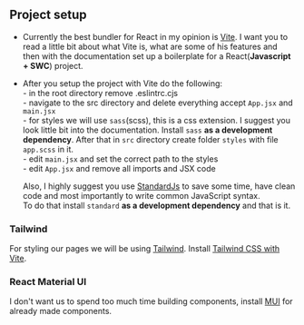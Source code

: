 ## Project setup
- Currently the best bundler for React in my opinion is [Vite](https://vitejs.dev/). I want you to read a little bit about what Vite is, what are some of his features and then with the documentation set up a boilerplate for a React(**Javascript + SWC**) project.
- After you setup the project with Vite do the following:<br>
      - in the root directory remove .eslintrc.cjs<br>
      - navigate to the src directory and delete everything accept `App.jsx` and `main.jsx`<br>
      - for styles we will use `sass`(scss), this is a css extension. I suggest you look little bit into the documentation. Install `sass` **as a development dependency**. After that in `src` directory create folder `styles` with file `app.scss` in it.<br>
      - edit `main.jsx` and set the correct path to the styles<br>
      - edit `App.jsx` and remove all imports and JSX code

  Also, I highly suggest you use [StandardJs](https://standardjs.com/) to save some time, have clean code and most importantly to write common JavaScript syntax.<br>
  To do that install `standard` **as a development dependency** and that is it.
### Tailwind
For styling our pages we will be using [Tailwind](https://tailwindcss.com/). Install [Tailwind CSS with Vite](https://tailwindcss.com/docs/guides/vite).
### React Material UI
I don't want us to spend too much time building components, install [MUI](https://mui.com/) for already made components.

